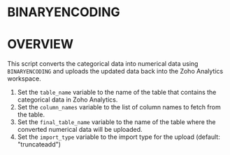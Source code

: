 # BINARYENCODING

# OVERVIEW 
This script converts the categorical data into numerical data using `BINARYENCODING` and uploads the updated data back into the Zoho Analytics workspace.

1. Set the `table_name` variable to the name of the table that contains the categorical data in Zoho Analytics.
2. Set the `column_names` variable to the list of column names to fetch from the table.
3. Set the `final_table_name` variable to the name of the table where the converted numerical data will be uploaded.
4. Set the `import_type` variable to the import type for the upload (default: "truncateadd")




